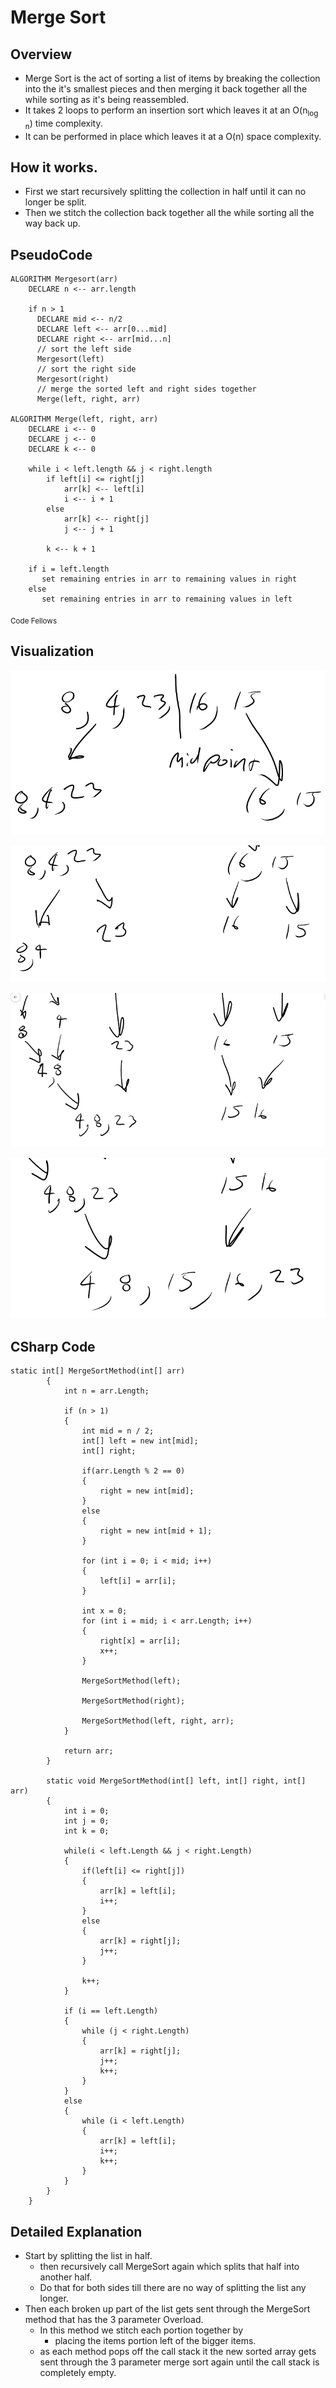# Merge Sort

## Overview
- Merge Sort is the act of sorting a list of items by breaking the collection into the it's smallest pieces and then merging it back together all the while sorting as it's being reassembled. 
- It takes 2 loops to perform an insertion sort which leaves it at an O(n<sub>log n</sub>) time complexity.
- It can be performed in place which leaves it at a O(n) space complexity.

## How it works.

- First we start recursively splitting the collection in half until it can no longer be split.
- Then we stitch the collection back together all the while sorting all the way back up. 

## PseudoCode
```
ALGORITHM Mergesort(arr)
    DECLARE n <-- arr.length
           
    if n > 1
      DECLARE mid <-- n/2
      DECLARE left <-- arr[0...mid]
      DECLARE right <-- arr[mid...n]
      // sort the left side
      Mergesort(left)
      // sort the right side
      Mergesort(right)
      // merge the sorted left and right sides together
      Merge(left, right, arr)

ALGORITHM Merge(left, right, arr)
    DECLARE i <-- 0
    DECLARE j <-- 0
    DECLARE k <-- 0

    while i < left.length && j < right.length
        if left[i] <= right[j]
            arr[k] <-- left[i]
            i <-- i + 1
        else
            arr[k] <-- right[j]
            j <-- j + 1
            
        k <-- k + 1

    if i = left.length
       set remaining entries in arr to remaining values in right
    else
       set remaining entries in arr to remaining values in left

```
<sub>Code Fellows</sub>

## Visualization
![Start](assets/Start.png)

![Halfway](assets/Halfway.png)

![Merging](assets/StartOfMergingBack.png)

![Final](assets/Fin.png)


## CSharp Code
``` CSharp
static int[] MergeSortMethod(int[] arr)
        {
            int n = arr.Length;

            if (n > 1)
            {
                int mid = n / 2;
                int[] left = new int[mid];
                int[] right;

                if(arr.Length % 2 == 0)
                {
                    right = new int[mid];
                }
                else
                {
                    right = new int[mid + 1];
                }

                for (int i = 0; i < mid; i++)
                {
                    left[i] = arr[i];
                }

                int x = 0;
                for (int i = mid; i < arr.Length; i++)
                {
                    right[x] = arr[i];
                    x++;
                }

                MergeSortMethod(left);

                MergeSortMethod(right);

                MergeSortMethod(left, right, arr);
            }

            return arr;
        }

        static void MergeSortMethod(int[] left, int[] right, int[] arr)
        {
            int i = 0;
            int j = 0;
            int k = 0;

            while(i < left.Length && j < right.Length)
            {
                if(left[i] <= right[j])
                {
                    arr[k] = left[i];
                    i++;
                }
                else
                {
                    arr[k] = right[j];
                    j++;
                }

                k++;
            }

            if (i == left.Length)
            {
                while (j < right.Length)
                {
                    arr[k] = right[j];
                    j++;
                    k++;
                }
            }
            else
            {
                while (i < left.Length)
                {
                    arr[k] = left[i];
                    i++;
                    k++;
                }
            }
        }
    }
```

## Detailed Explanation
- Start by splitting the list in half.
  - then recursively call MergeSort again which splits that half into another half.
  - Do that for both sides till there are no way of splitting the list any longer.
- Then each broken up part of the list gets sent through the MergeSort method that has the 3 parameter Overload. 
    - In this method we stitch each portion together by
      - placing the items portion left of the bigger items.
    - as each method pops off the call stack it the new sorted array gets sent through the 3 parameter merge sort again until the call stack is completely empty.

    